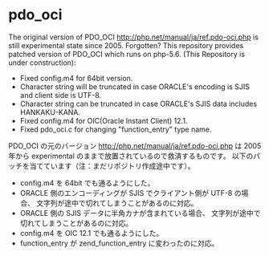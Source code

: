 pdo_oci
=======

The original version of PDO_OCI <http://php.net/manual/ja/ref.pdo-oci.php> 
is still experimental state since 2005. Forgotten? 
This repository provides patched version of PDO_OCI which runs on php-5.6.
(This Repository is under construction):

* Fixed config.m4 for 64bit version.
* Character string will be truncated 
  in case ORACLE's encoding is SJIS and client side is UTF-8.
* Character string can be truncated 
  in case ORACLE's SJIS data includes HANKAKU-KANA.
* Fixed config.m4 for OIC(Oracle Instant Client) 12.1.
* Fixed pdo_oci.c for changing "function_entry" type name.

PDO_OCI の元のバージョン <http://php.net/manual/ja/ref.pdo-oci.php> 
は 2005 年から experimental のままで放置されているので救済するものです。
以下のパッチを当てています（注：まだリポジトリ作成途中です）。

* config.m4 を 64bit でも通るようにした。
* ORACLE 側のエンコーディングが SJIS でクライアント側が UTF-8 の場合、
  文字列が途中で切れてしまうことがあるのに対応。
* ORACLE 側の SJIS データに半角カナが含まれている場合、
  文字列が途中で切れてしまうことがあるのに対応。
* config.m4 を OIC 12.1 でも通るようにした。
* function_entry が zend_function_entry に変わったのに対応。
